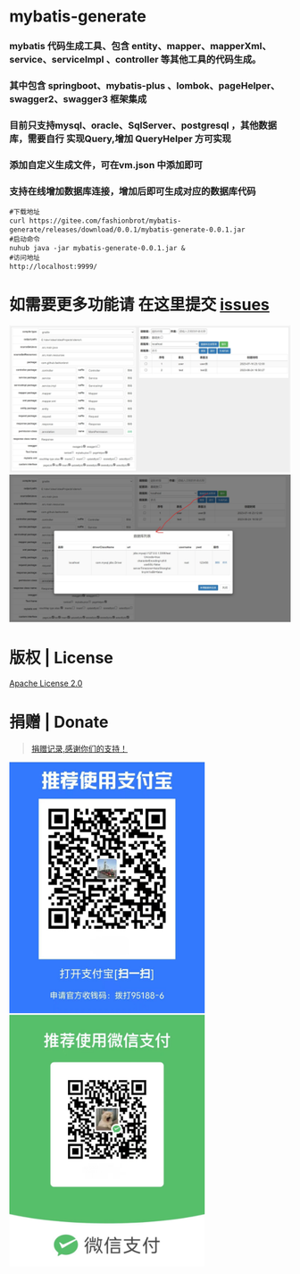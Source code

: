 # mybatis-generate 
###  mybatis 代码生成工具、包含 entity、mapper、mapperXml、service、serviceImpl 、controller 等其他工具的代码生成。
###  其中包含 springboot、mybatis-plus 、lombok、pageHelper、swagger2、swagger3 框架集成
### 目前只支持mysql、oracle、SqlServer、postgresql ，其他数据库，需要自行 实现Query,增加 QueryHelper 方可实现
### 添加自定义生成文件，可在vm.json 中添加即可
### 支持在线增加数据库连接，增加后即可生成对应的数据库代码

```shell
#下载地址
curl https://gitee.com/fashionbrot/mybatis-generate/releases/download/0.0.1/mybatis-generate-0.0.1.jar
#启动命令
nuhub java -jar mybatis-generate-0.0.1.jar &
#访问地址
http://localhost:9999/
```

# 如需要更多功能请 在这里提交 [issues](https://gitee.com/fashionbrot/mybatis-generate/issues)

![本地路径](./doc/1.jpeg "样例")
![本地路径](./doc/2.jpeg "样例")


# 版权 | License

[Apache License 2.0](https://www.apache.org/licenses/LICENSE-2.0)



# 捐赠 | Donate

> [捐赠记录,感谢你们的支持！](https://gitee.com/fashionbrot/mybatis-generate/wikis/%E6%8D%90%E8%B5%A0%E8%AE%B0%E5%BD%95)
<p >
<img alt="Image text" height="450" width="350"  src="./doc/zfb.jpg"  />
<img alt="Image text" height="450" width="350" src="./doc/wx.jpg"  />
</p>